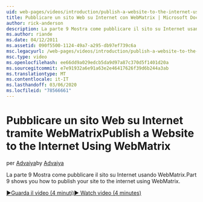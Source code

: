 ```yaml
---
uid: web-pages/videos/introduction/publish-a-website-to-the-internet-using-webmatrix
title: Pubblicare un sito Web su Internet con WebMatrix | Microsoft Docs
author: rick-anderson
description: La parte 9 Mostra come pubblicare il sito su Internet usando WebMatrix.
ms.author: riande
ms.date: 04/12/2011
ms.assetid: 090f5500-1124-49a7-a295-db97ef739c6a
msc.legacyurl: /web-pages/videos/introduction/publish-a-website-to-the-internet-using-webmatrix
msc.type: video
ms.openlocfilehash: ee66dd9a029edcb5da9d97a87c370d5f1401d20a
ms.sourcegitcommit: e7e91932a6e91a63e2e46417626f39d6b244a3ab
ms.translationtype: MT
ms.contentlocale: it-IT
ms.lasthandoff: 03/06/2020
ms.locfileid: "78566661"
---
```

# <a name="publish-a-website-to-the-internet-using-webmatrix"></a><span data-ttu-id="90086-103">Pubblicare un sito Web su Internet tramite WebMatrix</span><span class="sxs-lookup"><span data-stu-id="90086-103">Publish a Website to the Internet Using WebMatrix</span></span>

<span data-ttu-id="90086-104">per [Advaiya](https://twitter.com/Advaiyasolns)</span><span class="sxs-lookup"><span data-stu-id="90086-104">by [Advaiya](https://twitter.com/Advaiyasolns)</span></span>

<span data-ttu-id="90086-105">La parte 9 Mostra come pubblicare il sito su Internet usando WebMatrix.</span><span class="sxs-lookup"><span data-stu-id="90086-105">Part 9 shows you how to publish your site to the internet using WebMatrix.</span></span>

[<span data-ttu-id="90086-106">&#9654;Guarda il video (4 minuti)</span><span class="sxs-lookup"><span data-stu-id="90086-106">&#9654; Watch video (4 minutes)</span></span>](https://channel9.msdn.com/Blogs/ASP-NET-Site-Videos/publish-a-website-to-the-internet-using-webmatrix)
